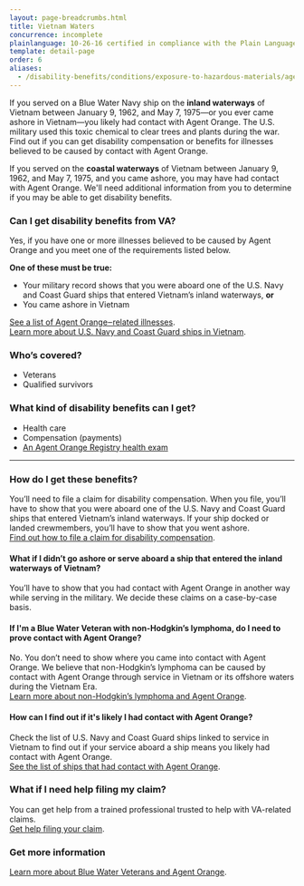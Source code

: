 ```yaml
---
layout: page-breadcrumbs.html
title: Vietnam Waters
concurrence: incomplete
plainlanguage: 10-26-16 certified in compliance with the Plain Language Act
template: detail-page
order: 6
aliases:
  - /disability-benefits/conditions/exposure-to-hazardous-materials/agent-orange/water-vietnam/
---
```


<div class="va-introtext">

If you served on a Blue Water Navy ship on the **inland waterways** of Vietnam between January 9, 1962, and May 7, 1975—or you ever came ashore in Vietnam—you likely had contact with Agent Orange. The U.S. military used this toxic chemical to clear trees and plants during the war. Find out if you can get disability compensation or benefits for illnesses believed to be caused by contact with Agent Orange. 

If you served on the **coastal waterways** of Vietnam between January 9, 1962, and May 7, 1975, and you came ashore, you may have had contact with Agent Orange. We'll need additional information from you to determine if you may be able to get disability benefits. 

</div>

<div class="feature" markdown="1">

### Can I get disability benefits from VA?

Yes, if you have one or more illnesses believed to be caused by Agent Orange and you meet one of the requirements listed below.

**One of these must be true:**
- Your military record shows that you were aboard one of the U.S. Navy and Coast Guard ships that entered Vietnam’s inland waterways, **or**
- You came ashore in Vietnam

[See a list of Agent Orange‒related illnesses](/disability/eligibility/hazardous-materials-exposure/agent-orange/related-diseases/). <br>
[Learn more about U.S. Navy and Coast Guard ships in Vietnam](https://www.publichealth.va.gov/exposures/agentorange/shiplist/index.asp).

### Who’s covered?

- Veterans
- Qualified survivors
</div>

### What kind of disability benefits can I get?

- Health care
- Compensation (payments)
- [An Agent Orange Registry health exam](/disability/eligibility/hazardous-materials-exposure/agent-orange/registry-health-exam/)

-----

### How do I get these benefits?

You’ll need to file a claim for disability compensation. When you file, you’ll have to show that you were aboard one of the U.S. Navy and Coast Guard ships that entered Vietnam’s inland waterways. If your ship docked or landed crewmembers, you’ll have to show that you went ashore. <br>
[Find out how to file a claim for disability compensation](/disability/how-to-file-claim/).

#### What if I didn’t go ashore or serve aboard a ship that entered the inland waterways of Vietnam? 

You’ll have to show that you had contact with Agent Orange in another way while serving in the military. We decide these claims on a case-by-case basis. 

#### If I'm a Blue Water Veteran with non-Hodgkin’s lymphoma, do I need to prove contact with Agent Orange? 

No. You don’t need to show where you came into contact with Agent Orange. We believe that non-Hodgkin’s lymphoma can be caused by contact with Agent Orange through service in Vietnam or its offshore waters during the Vietnam Era. <br>
[Learn more about non-Hodgkin’s lymphoma and Agent Orange](/disability/eligibility/hazardous-materials-exposure/agent-orange/non-hodgkins-lymphoma/).

#### How can I find out if it's likely I had contact with Agent Orange?

Check the list of U.S. Navy and Coast Guard ships linked to service in Vietnam to find out if your service aboard a ship means you likely had contact with Agent Orange. <br>
[See the list of ships that had contact with Agent Orange](https://www.benefits.va.gov/compensation/claims-postservice-agent_orange.asp).

### What if I need help filing my claim?

You can get help from a trained professional trusted to help with VA-related claims. <br>
[Get help filing your claim](/disability/get-help-filing-claim/).

### Get more information
[Learn more about Blue Water Veterans and Agent Orange](http://www.publichealth.va.gov/exposures/agentorange/locations/blue-water-veterans.asp#sthash.Srfgf1kO.dpuf).

